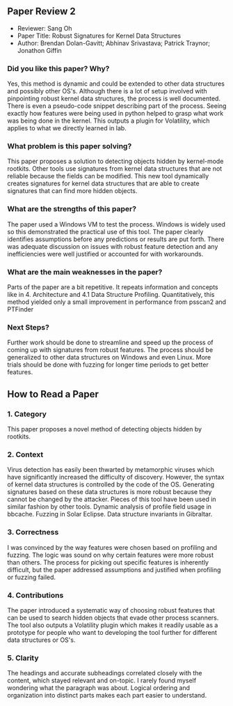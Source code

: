 ## Paper Review 2

- Reviewer: Sang Oh
- Paper Title: Robust Signatures for Kernel Data Structures
- Author: Brendan Dolan-Gavitt; Abhinav Srivastava; Patrick Traynor; Jonathon Giffin

### Did you like this paper?  Why?
Yes, this method is dynamic and could be extended to other data structures and possibly other OS's.
Although there is a lot of setup involved with pinpointing robust kernel data structures, the process is well documented.
There is even a pseudo-code snippet describing part of the process.
Seeing exactly how features were being used in python helped to grasp what work was being done in the kernel.
This outputs a plugin for Volatility, which applies to what we directly learned in lab.

### What problem is this paper solving?
This paper proposes a solution to detecting objects hidden by kernel-mode rootkits.
Other tools use signatures from kernel data structures that are not reliable because the fields can be modified.
This new tool dynamically creates signatures for kernel data structures that are able to create signatures that can find more hidden objects.

### What are the strengths of this paper?
The paper used a Windows VM to test the process.
Windows is widely used so this demonstrated the practical use of this tool.
The paper clearly identifies assumptions before any predictions or results are put forth.
There was adequate discussion on issues with robust feature detection and any inefficiencies were well justified or accounted for with workarounds.

### What are the main weaknesses in the paper?
Parts of the paper are a bit repetitive.
It repeats information and concepts like in 4. Architecture and 4.1 Data Structure Profiling.
Quantitatively, this method yielded only a small improvement in performance from psscan2 and PTFinder

### Next Steps?
Further work should be done to streamline and speed up the process of coming up with signatures from robust features.
The process should be generalized to other data structures on Windows and even Linux.
More trials should be done with fuzzing for longer time periods to get better features.

## How to Read a Paper

### 1. Category
This paper proposes a novel method of detecting objects hidden by rootkits.

### 2. Context
Virus detection has easily been thwarted by metamorphic viruses which have significantly increased the difficulty of discovery.
However, the syntax of kernel data structures is controlled by the code of the OS.
Generating signatures based on these data structures is more robust because they cannot be changed by the attacker.
Pieces of this tool have been used in similar fashion by other tools.
Dynamic analysis of profile field usage in bbcache.
Fuzzing in Solar Eclipse.
Data structure invariants in Gibraltar.

### 3. Correctness
I was convinced by the way features were chosen based on profiling and fuzzing.
The logic was sound on why certain features were more robust than others.
The process for picking out specific features is inherently difficult, but the paper addressed assumptions and justified when profiling or fuzzing failed.

### 4. Contributions
The paper introduced a systematic way of choosing robust features that can be used to search hidden objects that evade other process scanners.
The tool also outputs a Volatility plugin which makes it readily usable as a prototype for people who want to developing the tool further for different data structures or OS's.

### 5. Clarity
The headings and accurate subheadings correlated closely with the content, which stayed relevant and on-topic.
I rarely found myself wondering what the paragraph was about.
Logical ordering and organization into distinct parts makes each part easier to understand.